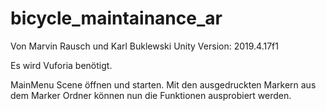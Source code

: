 # bicycle_maintainance_ar
Von Marvin Rausch und Karl Buklewski
Unity Version: 2019.4.17f1

Es wird Vuforia benötigt.

MainMenu Scene öffnen und starten. 
Mit den ausgedruckten Markern aus dem Marker Ordner 
können nun die Funktionen ausprobiert werden.




